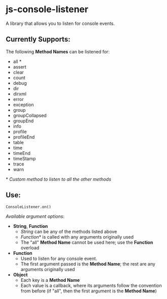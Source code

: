 js-console-listener
===================

A library that allows you to listen for console events.

Currently Supports:
-------------------

The following **Method Names** can be listened for:

 - all \*
 - assert
 - clear
 - count
 - debug
 - dir
 - dirxml
 - error
 - exception
 - group
 - groupCollapsed
 - groupEnd
 - info
 - profile
 - profileEnd
 - table
 - time
 - timeEnd
 - timeStamp
 - trace
 - warn

\* *Custom method to listen to all the other methods*

Use:
----

<code>ConsoleListener.on()</code>

*Available argument options*:

- **String**, **Function**
    - *String* can be any of the methods listed above
    - *Function** is called with any arguments originally used
    - The "all" **Method Name** cannot be used here; use the **Function** overload
- **Function**
	- Used to listen for any console event.
    - The first argument passed is the **Method Name**; the rest are any arguments originally used
- **Object**
    - Each key is a **Method Name**
    - Each value is a callback, where its arguments follow the convention from before (if "all", then the first argument is the **Method Name**)
